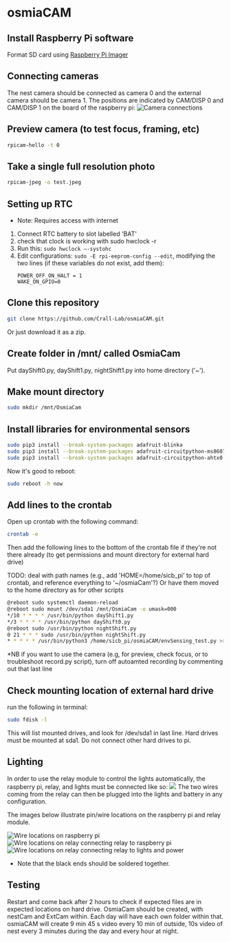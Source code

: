 # osmiaCAM

## Install Raspberry Pi software
Format SD card using [Raspberry Pi Imager](https://www.raspberrypi.com/software/)

## Connecting cameras
The nest camera should be connected as camera 0 and the external camera should be camera 1. The positions are indicated by CAM/DISP 0 and CAM/DISP 1 on the board of the raspberry pi:
![Camera connections](guideImages/camera.jpg)

## Preview camera (to test focus, framing, etc)
```bash
rpicam-hello -t 0
```

## Take a single full resolution photo
```bash
rpicam-jpeg -o test.jpeg
```

## Setting up RTC
* Note: Requires access with internet
1. Connect RTC battery to slot labelled 'BAT'
2. check that clock is working with sudo hwclock -r
3. Run this: ```sudo hwclock —-systohc```
4. Edit configurations: ```sudo -E rpi-eeprom-config --edit```, modifying the two lines (if these variables do not exist, add them):
   ```
   POWER_OFF_ON_HALT = 1
   WAKE_ON_GPIO=0
   ```

## Clone this repository
```bash
git clone https://github.com/Crall-Lab/osmiaCAM.git
```
Or just download it as a zip.

## Create folder in /mnt/ called OsmiaCam
Put dayShift0.py, dayShift1.py, nightShift1.py into home directory ('~').

## Make mount directory
```bash
sudo mkdir /mnt/OsmiaCam
```

## Install libraries for environmental sensors
```bash
sudo pip3 install --break-system-packages adafruit-blinka
sudo pip3 install --break-system-packages adafruit-circuitpython-ms8607
sudo pip3 install --break-system-packages adafruit-circuitpython-ahtx0
```

Now it's good to reboot:
```bash
sudo reboot -h now
```

## Add lines to the crontab
Open up crontab with the following command:
```bash
crontab -e
```
Then add the following lines to the bottom of the crontab file if they're not there already (to get permissions and mount directory for external hard drive)

TODO: deal with path names (e.g., add 'HOME=/home/sicb_pi' to top of crontab, and reference everything to '~/osmiaCam'?)
Or have them moved to the home directory as for other scripts
```bash
@reboot sudo systemctl daemon-reload
@reboot sudo mount /dev/sda1 /mnt/OsmiaCam -o umask=000
*/10 * * * * /usr/bin/python dayShift1.py
*/3 * * * * /usr/bin/python dayShift0.py
@reboot sudo /usr/bin/python nightShift.py
0 21 * * * sudo /usr/bin/python nightShift.py
* * * * * /usr/bin/python3 /home/sicb_pi/osmiaCAM/envSensing_test.py >> /home/sicb_pi/osmiaCAM/log.txt 2>&1
```
*NB if you want to use the camera (e.g, for preview, check focus, or to troubleshoot record.py script), turn off autoamted recording by commenting out that last line

## Check mounting location of external hard drive
run the following in terminal:
```bash
sudo fdisk -l
```
This will list mounted drives, and look for /dev/sda1 in last line.
Hard drives must be mounted at sda1. Do not connect other hard drives to pi.

## Lighting
In order to use the relay module to control the lights automatically, the raspberry pi, relay, and lights must be connected like so:
![](guideImages/lightsOverview.jpg)
The two wires coming from the relay can then be plugged into the lights and battery in any configuration.

The images below illustrate pin/wire locations on the raspberry pi and relay module.

![Wire locations on raspberry pi](guideImages/lightsPi2Relay.jpg)
![Wire locations on relay connecting relay to raspberry pi](guideImages/lightsRelay2Pi.jpg)
![Wire locations on relay connecting relay to lights and power](guideImages/lightsRelay2Lights.jpg)
* Note that the black ends should be soldered together.

## Testing
Restart and come back after 2 hours to check if expected files are in expected locations on hard drive. OsmiaCam should be created, with nestCam and ExtCam within. Each day will have each own folder within that. osmiaCAM will create 9 min 45 s video every 10 min of outside, 10s video of nest every 3 minutes during the day and every hour at night.
